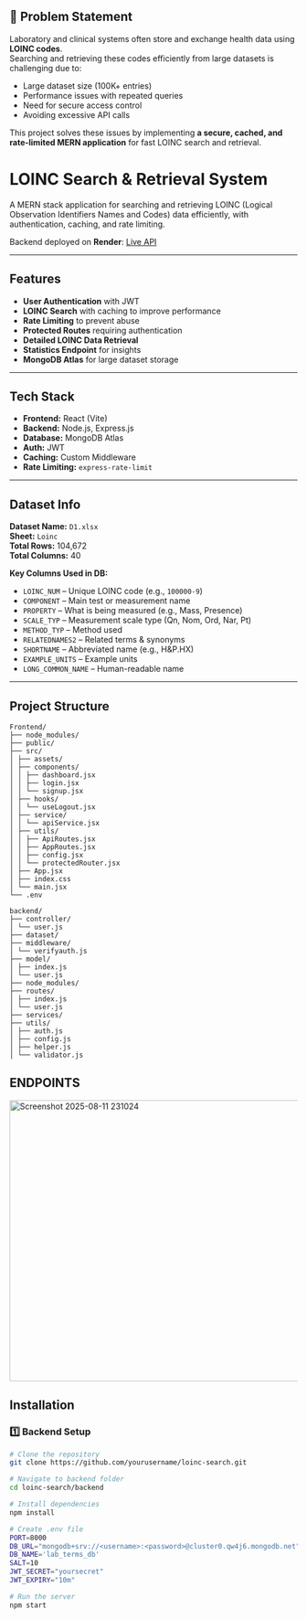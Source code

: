 ## 📄 Problem Statement
Laboratory and clinical systems often store and exchange health data using **LOINC codes**.  
Searching and retrieving these codes efficiently from large datasets is challenging due to:
- Large dataset size (100K+ entries)
- Performance issues with repeated queries
- Need for secure access control
- Avoiding excessive API calls

This project solves these issues by implementing **a secure, cached, and rate-limited MERN application** for fast LOINC search and retrieval.



#  LOINC Search & Retrieval System

A MERN stack application for searching and retrieving LOINC (Logical Observation Identifiers Names and Codes) data efficiently, with authentication, caching, and rate limiting.

Backend deployed on **Render**: [Live API](https://lab-term-search-retrieval-backend-system.onrender.com)

---

##  Features
- **User Authentication** with JWT
- **LOINC Search** with caching to improve performance
- **Rate Limiting** to prevent abuse
- **Protected Routes** requiring authentication
- **Detailed LOINC Data Retrieval**
- **Statistics Endpoint** for insights
- **MongoDB Atlas** for large dataset storage

---

##  Tech Stack
- **Frontend:** React (Vite)
- **Backend:** Node.js, Express.js
- **Database:** MongoDB Atlas
- **Auth:** JWT
- **Caching:** Custom Middleware
- **Rate Limiting:** `express-rate-limit`

---

## Dataset Info
**Dataset Name:** `D1.xlsx`  
**Sheet:** `Loinc`  
**Total Rows:** 104,672  
**Total Columns:** 40  

**Key Columns Used in DB:**
- `LOINC_NUM` – Unique LOINC code (e.g., `100000-9`)
- `COMPONENT` – Main test or measurement name
- `PROPERTY` – What is being measured (e.g., Mass, Presence)
- `SCALE_TYP` – Measurement scale type (Qn, Nom, Ord, Nar, Pt)
- `METHOD_TYP` – Method used
- `RELATEDNAMES2` – Related terms & synonyms
- `SHORTNAME` – Abbreviated name (e.g., H&P.HX)
- `EXAMPLE_UNITS` – Example units
- `LONG_COMMON_NAME` – Human-readable name

---
## Project Structure
```
Frontend/
├── node_modules/
├── public/
├── src/
│ ├── assets/
│ ├── components/
│ │ ├── dashboard.jsx
│ │ ├── login.jsx
│ │ └── signup.jsx
│ ├── hooks/
│ │ └── useLogout.jsx
│ ├── service/
│ │ └── apiService.jsx
│ ├── utils/
│ │ ├── ApiRoutes.jsx
│ │ ├── AppRoutes.jsx
│ │ ├── config.jsx
│ │ └── protectedRouter.jsx
│ ├── App.jsx
│ ├── index.css
│ └── main.jsx
└── .env

backend/
├── controller/
│ └── user.js
├── dataset/
├── middleware/
│ └── verifyauth.js
├── model/
│ ├── index.js
│ └── user.js
├── node_modules/
├── routes/
│ ├── index.js
│ └── user.js
├── services/
├── utils/
│ ├── auth.js
│ ├── config.js
│ ├── helper.js
│ └── validator.js
```
## ENDPOINTS
<img width="866" height="492" alt="Screenshot 2025-08-11 231024" src="https://github.com/user-attachments/assets/db347861-c9f8-4b44-bbd7-d0b2368a9ab2" />

##  Installation

### **1️⃣ Backend Setup**
```bash
# Clone the repository
git clone https://github.com/yourusername/loinc-search.git

# Navigate to backend folder
cd loinc-search/backend

# Install dependencies
npm install

# Create .env file
PORT=8000
DB_URL="mongodb+srv://<username>:<password>@cluster0.qw4j6.mongodb.net"
DB_NAME='lab_terms_db'
SALT=10
JWT_SECRET="yoursecret"
JWT_EXPIRY="10m"

# Run the server
npm start
